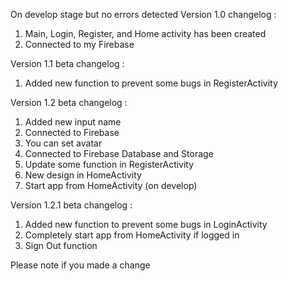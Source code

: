 On develop stage but no errors detected
Version 1.0 changelog :
1. Main, Login, Register, and Home activity has been created
2. Connected to my Firebase

Version 1.1 beta changelog :
1. Added new function to prevent some bugs in RegisterActivity

Version 1.2 beta changelog :
1. Added new input name
2. Connected to Firebase
3. You can set avatar
4. Connected to Firebase Database and Storage
5. Update some function in RegisterActivity
6. New design in HomeActivity
7. Start app from HomeActivity (on develop)

Version 1.2.1 beta changelog :
1. Added new function to prevent some bugs in LoginActivity
2. Completely start app from HomeActivity if logged in
3. Sign Out function

Please note if you made a change
